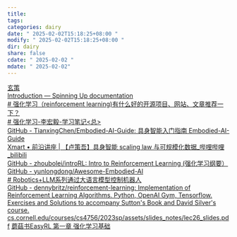 ```yaml
---
title: 
tags: 
categories: dairy
date: " 2025-02-02T15:18:25+08:00 "
modify: " 2025-02-02T15:18:25+08:00 "
dir: dairy
share: false
cdate: " 2025-02-02 "
mdate: " 2025-02-02"
---
```


[玄策](https://xuance.readthedocs.io/zh/latest/)  
[Introduction — Spinning Up documentation](https://spinningup.openai.com/en/latest/user/introduction.html)  
[# 强化学习（reinforcement learning)有什么好的开源项目、网站、文章推荐一下？](https://www.zhihu.com/question/49230922)  
[# 强化学习-李宏毅-学习笔记<总>](https://zhuanlan.zhihu.com/p/344975862)  
[GitHub - TianxingChen/Embodied-AI-Guide: 具身智能入门指南 Embodied-AI-Guide](https://github.com/TianxingChen/Embodied-AI-Guide)  
[Xmart • 前沿讲座 | 【卢策吾】具身智能 scaling law 与可规模化数据\_哔哩哔哩\_bilibili](https://www.bilibili.com/video/BV1hc6JYLE11/?buvid=XXCD799C01878A6CFDECF3FB4427E2F070877&from_spmid=default-value&is_story_h5=false&mid=iWFclAyh36UYMh2G6ZcsDw%3D%3D&plat_id=114&share_from=ugc&share_medium=android&share_plat=android&share_session_id=9c0dccf5-ec0b-4369-8b89-ff1d848467ee&share_source=WEIXIN&share_tag=s_i&spmid=united.player-video-detail.0.0&timestamp=1716466406&unique_k=Q0CaIUj&up_id=249218043&vd_source=7ead2c7650986abd16e461910e43af32&spm_id_from=333.788.player.player_end_recommend_autoplay)  
[GitHub - zhoubolei/introRL: Intro to Reinforcement Learning (强化学习纲要）](https://github.com/zhoubolei/introRL)  
[GitHub - yunlongdong/Awesome-Embodied-AI](https://github.com/yunlongdong/Awesome-Embodied-AI)  
[# Robotics+LLM系列通过大语言模型控制机器人](https://zhuanlan.zhihu.com/p/668053911)  
[GitHub - dennybritz/reinforcement-learning: Implementation of Reinforcement Learning Algorithms. Python, OpenAI Gym, Tensorflow. Exercises and Solutions to accompany Sutton's Book and David Silver's course.](https://github.com/dennybritz/reinforcement-learning)  
[cs.cornell.edu/courses/cs4756/2023sp/assets/slides\_notes/lec26\_slides.pdf](https://www.cs.cornell.edu/courses/cs4756/2023sp/assets/slides_notes/lec26_slides.pdf)
[蘑菇书EasyRL 第一章 强化学习基础](https://datawhalechina.github.io/easy-rl/#/chapter1/chapter1)